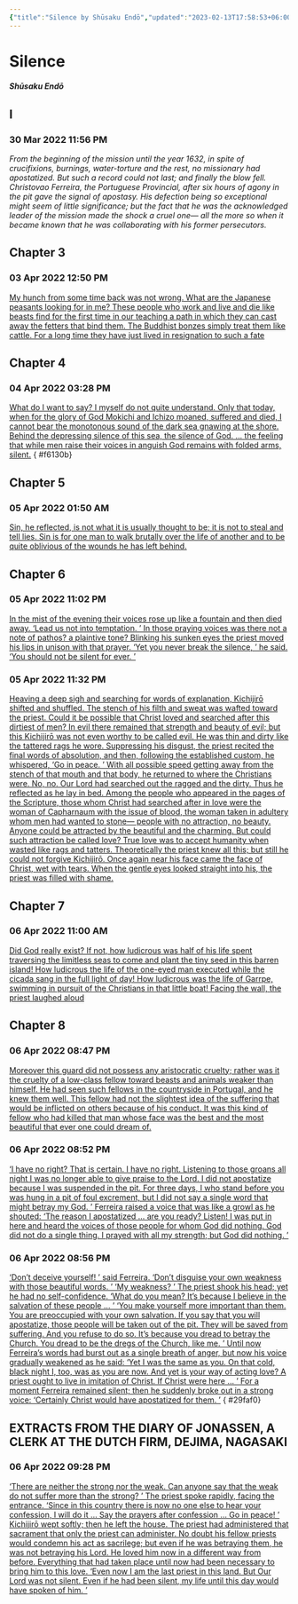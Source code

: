 ```yaml
---
{"title":"Silence by Shūsaku Endō","updated":"2023-02-13T17:58:53+06:00","created":"2022-04-06T15:47:12+06:00","latitude":23.7826634,"longitude":90.42125039,"altitude":-54.0939,"dg-publish":true,"dg-note-icon":"stone","tags":["christian","novel","classic","japanese","reading-note"],"permalink":"/reading/notes-and-highlights/silence-by-shusaku-endo/","dgPassFrontmatter":true,"noteIcon":"stone"}
---
```


# Silence
##### Shūsaku Endō

## I
### 30 Mar 2022 11:56 PM
_From the beginning of the mission until the year 1632, in spite of crucifixions, burnings, water-torture and the rest, no missionary had apostatized. But such a record could not last; and finally the blow fell. Christovao Ferreira, the Portuguese Provincial, after six hours of agony in the pit gave the signal of apostasy. His defection being so exceptional might seem of little significance; but the fact that he was the acknowledged leader of the mission made the shock a cruel one— all the more so when it became known that he was collaborating with his former persecutors._
## Chapter 3
### 03 Apr 2022 12:50 PM
<u>My hunch from some time back was not wrong. What are the Japanese peasants looking for in me? These people who work and live and die like beasts find for the first time in our teaching a path in which they can cast away the fetters that bind them. The Buddhist bonzes simply treat them like cattle. For a long time they have just lived in resignation to such a fate</u>
## Chapter 4
### 04 Apr 2022 03:28 PM
<u>What do I want to say? I myself do not quite understand. Only that today, when for the glory of God Mokichi and Ichizo moaned, suffered and died, I cannot bear the monotonous sound of the dark sea gnawing at the shore. Behind the depressing silence of this sea, the silence of God. … the feeling that while men raise their voices in anguish God remains with folded arms, silent.</u>
{ #f6130b}

## Chapter 5
### 05 Apr 2022 01:50 AM
<u>Sin, he reflected, is not what it is usually thought to be; it is not to steal and tell lies. Sin is for one man to walk brutally over the life of another and to be quite oblivious of the wounds he has left behind.</u>
## Chapter 6
### 05 Apr 2022 11:02 PM
<u>In the mist of the evening their voices rose up like a fountain and then died away. ‘Lead us not into temptation. ’ In those praying voices was there not a note of pathos? a plaintive tone? Blinking his sunken eyes the priest moved his lips in unison with that prayer. ‘Yet you never break the silence, ’ he said. ‘You should not be silent for ever. ’</u>
### 05 Apr 2022 11:32 PM
<u>Heaving a deep sigh and searching for words of explanation, Kichijirō shifted and shuffled. The stench of his filth and sweat was wafted toward the priest. Could it be possible that Christ loved and searched after this dirtiest of men? In evil there remained that strength and beauty of evil; but this Kichijirō was not even worthy to be called evil. He was thin and dirty like the tattered rags he wore. Suppressing his disgust, the priest recited the final words of absolution, and then, following the established custom, he whispered, ‘Go in peace. ’ With all possible speed getting away from the stench of that mouth and that body, he returned to where the Christians were. No, no. Our Lord had searched out the ragged and the dirty. Thus he reflected as he lay in bed. Among the people who appeared in the pages of the Scripture, those whom Christ had searched after in love were the woman of Capharnaum with the issue of blood, the woman taken in adultery whom men had wanted to stone— people with no attraction, no beauty. Anyone could be attracted by the beautiful and the charming. But could such attraction be called love? True love was to accept humanity when wasted like rags and tatters. Theoretically the priest knew all this; but still he could not forgive Kichijirō. Once again near his face came the face of Christ, wet with tears. When the gentle eyes looked straight into his, the priest was filled with shame.</u>
## Chapter 7
### 06 Apr 2022 11:00 AM
<u>Did God really exist? If not, how ludicrous was half of his life spent traversing the limitless seas to come and plant the tiny seed in this barren island! How ludicrous the life of the one-eyed man executed while the cicada sang in the full light of day! How ludicrous was the life of Garrpe, swimming in pursuit of the Christians in that little boat! Facing the wall, the priest laughed aloud</u>
## Chapter 8
### 06 Apr 2022 08:47 PM
<u>Moreover this guard did not possess any aristocratic cruelty; rather was it the cruelty of a low-class fellow toward beasts and animals weaker than himself. He had seen such fellows in the countryside in Portugal, and he knew them well. This fellow had not the slightest idea of the suffering that would be inflicted on others because of his conduct. It was this kind of fellow who had killed that man whose face was the best and the most beautiful that ever one could dream of.</u>
### 06 Apr 2022 08:52 PM
<u>‘I have no right? That is certain. I have no right. Listening to those groans all night I was no longer able to give praise to the Lord. I did not apostatize because I was suspended in the pit. For three days, I who stand before you was hung in a pit of foul excrement, but I did not say a single word that might betray my God. ’ Ferreira raised a voice that was like a growl as he shouted: ‘The reason I apostatized … are you ready? Listen! I was put in here and heard the voices of those people for whom God did nothing. God did not do a single thing. I prayed with all my strength; but God did nothing. ’</u>
### 06 Apr 2022 08:56 PM
<u>‘Don’t deceive yourself! ’ said Ferreira. ‘Don’t disguise your own weakness with those beautiful words. ’
‘My weakness? ’ The priest shook his head; yet he had no self-confidence. ‘What do you mean? It’s because I believe in the salvation of these people … ’
‘You make yourself more important than them. You are preoccupied with your own salvation. If you say that you will apostatize, those people will be taken out of the pit. They will be saved from suffering. And you refuse to do so. It’s because you dread to betray the Church. You dread to be the dregs of the Church, like me.
’ Until now Ferreira’s words had burst out as a single breath of anger, but now his voice gradually weakened as he said: ‘Yet I was the same as you. On that cold, black night I, too, was as you are now. And yet is your way of acting love? A priest ought to live in imitation of Christ. If Christ were here … ’ For a moment Ferreira remained silent; then he suddenly broke out in a strong voice: ‘Certainly Christ would have apostatized for them. ’</u>
{ #29faf0}

## EXTRACTS FROM THE DIARY OF JONASSEN, A CLERK AT THE DUTCH FIRM, DEJIMA, NAGASAKI
### 06 Apr 2022 09:28 PM
<u>‘There are neither the strong nor the weak. Can anyone say that the weak do not suffer more than the strong? ’ The priest spoke rapidly, facing the entrance. ‘Since in this country there is now no one else to hear your confession, I will do it … Say the prayers after confession … Go in peace! ’ Kichijirō wept softly; then he left the house. The priest had administered that sacrament that only the priest can administer. No doubt his fellow priests would condemn his act as sacrilege; but even if he was betraying them, he was not betraying his Lord. He loved him now in a different way from before. Everything that had taken place until now had been necessary to bring him to this love. ‘Even now I am the last priest in this land. But Our Lord was not silent. Even if he had been silent, my life until this day would have spoken of him. ’</u>